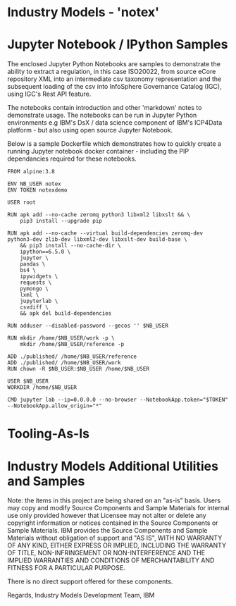 # Industry Models - 'notex' <br>
# Jupyter Notebook / IPython Samples
The enclosed Jupyter Python Notebooks are samples to demonstrate the ability to extract a 
regulation, in this case ISO20022, from source eCore repository XML into an intermediate
csv taxonomy representation and the subsequent loading of the csv into InfoSphere Governance 
Catalog (IGC), using IGC's Rest API feature. <br>

The notebooks contain introduction and other 'markdown' notes to demonstrate usage. The 
notebooks can be run in Jupyter Python environments e.g IBM's DsX / data science component 
of IBM's ICP4Data platform - but also using open source Jupyter Notebook.    

Below is a sample Dockerfile which demonstrates how to quickly create a running Jupyter notebook
docker container - including the PIP dependancies required for these notebooks.


```
FROM alpine:3.8

ENV NB_USER notex
ENV TOKEN notexdemo

USER root

RUN apk add --no-cache zeromq python3 libxml2 libxslt && \
    pip3 install --upgrade pip

RUN apk add --no-cache --virtual build-dependencies zeromq-dev python3-dev zlib-dev libxml2-dev libxslt-dev build-base \
    && pip3 install --no-cache-dir \
    ipython==6.5.0 \
    jupyter \ 
    pandas \
    bs4 \
    ipywidgets \
    requests \
    pymongo \
    lxml \
    jupyterlab \
    csvdiff \
    && apk del build-dependencies

RUN adduser --disabled-password --gecos '' $NB_USER

RUN mkdir /home/$NB_USER/work -p \
    mkdir /home/$NB_USER/reference -p

ADD ./published/ /home/$NB_USER/reference
ADD ./published/ /home/$NB_USER/work
RUN chown -R $NB_USER:$NB_USER /home/$NB_USER

USER $NB_USER
WORKDIR /home/$NB_USER

CMD jupyter lab --ip=0.0.0.0 --no-browser --NotebookApp.token="$TOKEN" --NotebookApp.allow_origin="*"
```

# Tooling-As-Is
Industry Models Additional Utilities and Samples
================================================

Note: the items in this project are being shared on an "as-is" basis. Users may copy and modify Source Components and Sample Materials for internal use only provided however that Licensee may not alter or delete any copyright information or notices contained in the Source Components or Sample Materials. IBM provides the Source Components and Sample Materials without obligation of support and "AS IS", WITH NO WARRANTY OF ANY KIND, EITHER EXPRESS OR IMPLIED, INCLUDING THE WARRANTY OF TITLE, NON-INFRINGEMENT OR NON-INTERFERENCE AND THE IMPLIED WARRANTIES AND CONDITIONS OF MERCHANTABILITY AND FITNESS FOR A PARTICULAR PURPOSE.

There is no direct support offered for these components.

Regards, Industry Models Development Team, IBM
